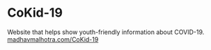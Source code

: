 # CoKid-19
 Website that helps show youth-friendly information about COVID-19.
[madhavmalhotra.com/CoKid-19](https://madhavmalhotra.com/CoKid-19)

